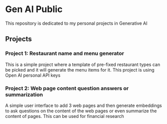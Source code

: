 # Gen AI Public

This repository is dedicated to my personal projects in Generative AI

## Projects

### Project 1: Restaurant name and menu generator 

This is a simple project where a template of pre-fixed restaurant types can be picked and it will generate the menu items for it. This project is using Open AI personal API keys

### Project 2: Web page content question answers or summarization

A simple user interface to add 3 web pages and then generate embeddings to ask questions on the content of the web pages or even summarize the content of pages. This can be used for financial research 